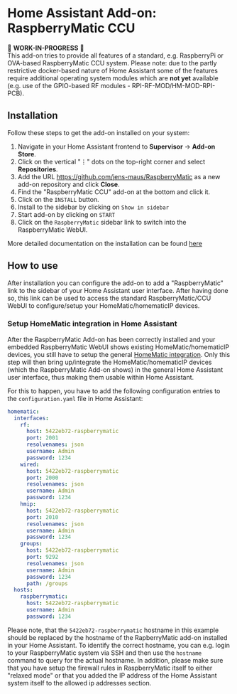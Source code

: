 # Home Assistant Add-on: RaspberryMatic CCU

🚧 **WORK-IN-PROGRESS** 🚧<br/>
This add-on tries to provide all features of a standard, e.g. RaspberryPi or OVA-based
RaspberryMatic CCU system. Please note: due to the partly restrictive docker-based nature of
Home Assistant some of the features require additional operating system modules which
are **not yet** available (e.g. use of the GPIO-based RF modules - RPI-RF-MOD/HM-MOD-RPI-PCB).

## Installation

Follow these steps to get the add-on installed on your system:

1. Navigate in your Home Assistant frontend to **Supervisor** -> **Add-on Store**.
2. Click on the vertical "⋮" dots on the top-right corner and select **Repositories**.
3. Add the URL https://github.com/jens-maus/RaspberryMatic as a new add-on repository and click **Close**.
4. Find the "RaspberryMatic CCU" add-on at the bottom and click it.
5. Click on the `INSTALL` button.
6. Install to the sidebar by clicking on `Show in sidebar`
7. Start add-on by clicking on `START`
8. Click on the `RaspberryMatic` sidebar link to switch into the RaspberryMatic WebUI.

More detailed documentation on the installation can be found [here](https://github.com/jens-maus/RaspberryMatic/wiki/Installation-HomeAssistant)

## How to use

After installation you can configure the add-on to add a "RaspberryMatic" link
to the sidebar of your Home Assistant user interface. After having done so, this link can
be used to access the standard RaspberryMatic/CCU WebUI to configure/setup your
HomeMatic/homematicIP devices.

### Setup HomeMatic integration in Home Assistant

After the RaspberryMatic Add-on has been correctly installed and your embedded RaspberryMatic WebUI shows existing HomeMatic/homematicIP devices, you still have to setup the general [HomeMatic integration](https://www.home-assistant.io/integrations/homematic/). Only this step will then bring up/integrate the HomeMatic/homematicIP devices (which the RaspberryMatic Add-on shows) in the general Home Assistant user interface, thus making them usable within Home Assistant.

For this to happen, you have to add the following configuration entries to the `configuration.yaml` file in Home Assistant:

```yaml
homematic:
  interfaces:
    rf:
      host: 5422eb72-raspberrymatic
      port: 2001
      resolvenames: json
      username: Admin
      password: 1234
    wired:
      host: 5422eb72-raspberrymatic
      port: 2000
      resolvenames: json
      username: Admin
      password: 1234
    hmip:
      host: 5422eb72-raspberrymatic
      port: 2010
      resolvenames: json
      username: Admin
      password: 1234
    groups:
      host: 5422eb72-raspberrymatic
      port: 9292
      resolvenames: json
      username: Admin
      password: 1234
      path: /groups
  hosts:
    raspberrymatic:
      host: 5422eb72-raspberrymatic
      username: Admin
      password: 1234
 ```
 
Please note, that the `5422eb72-raspberrymatic` hostname in this example should be replaced by the hostname of the RapberryMatic add-on installed in your Home Assistant. To identify the correct hostname, you can e.g. login to your RaspberryMatic system via SSH and then use the `hostname` command to query for the actual hostname. In addition, please make sure that you have setup the firewall rules in RaspberryMatic itself to either "relaxed mode" or that you added the IP address of the Home Assistant system itself to the allowed ip addresses section.

